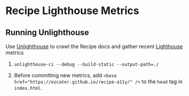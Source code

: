 # Recipe Lighthouse Metrics

## Running Unlighthouse

Use [Unlighthouse](https://unlighthouse.dev/) to crawl the Recipe docs and gather recent [Lighthouse](https://github.com/GoogleChrome/lighthouse) metrics

1. `unlighthouse-ci --debug --build-static --output-path=./`

2. Before committing new metrics, add `<base href="https://ezcater.github.io/recipe-a11y/" />` to the `head` tag in `index.html`.
